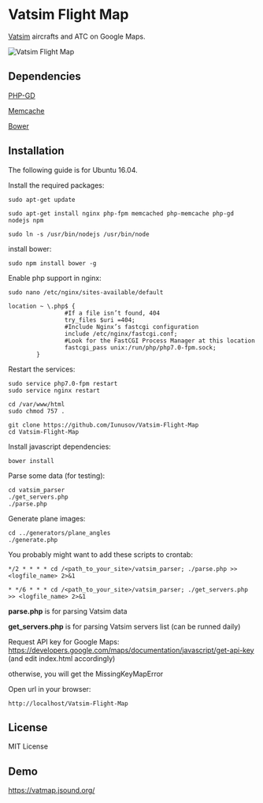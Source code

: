 # Vatsim Flight Map
[Vatsim](https://wikipedia.org/wiki/VATSIM) aircrafts and ATC on Google Maps.

![Vatsim Flight Map](http://jsound.org/img/vatmap.png "Vatsim Flight Map")

## Dependencies
[PHP-GD](http://php.net/manual/ru/book.image.php)

[Memcache](http://php.net/manual/ru/book.memcache.php)

[Bower](https://bower.io/)

## Installation

The following guide is for Ubuntu 16.04.

Install the required packages:
```
sudo apt-get update
```

```
sudo apt-get install nginx php-fpm memcached php-memcache php-gd  nodejs npm
```

```
sudo ln -s /usr/bin/nodejs /usr/bin/node
```

install bower:
```
sudo npm install bower -g
```

Enable php support in nginx:
```
sudo nano /etc/nginx/sites-available/default
```

```
location ~ \.php$ {
                #If a file isn’t found, 404
                try_files $uri =404;
                #Include Nginx’s fastcgi configuration
                include /etc/nginx/fastcgi.conf;
                #Look for the FastCGI Process Manager at this location
                fastcgi_pass unix:/run/php/php7.0-fpm.sock;
        }
```

Restart the services:
```
sudo service php7.0-fpm restart
sudo service nginx restart
```

```
cd /var/www/html
sudo chmod 757 .
```

```
git clone https://github.com/Iunusov/Vatsim-Flight-Map
cd Vatsim-Flight-Map
```

Install javascript dependencies:
```
bower install
```

Parse some data (for testing):
```
cd vatsim_parser
./get_servers.php
./parse.php
```

Generate plane images:
```
cd ../generators/plane_angles
./generate.php
```

You probably might want to add these scripts to crontab:
```
*/2 * * * * cd /<path_to_your_site>/vatsim_parser; ./parse.php >> <logfile_name> 2>&1

* */6 * * * cd /<path_to_your_site>/vatsim_parser; ./get_servers.php >> <logfile_name> 2>&1
```
**parse.php** is for parsing Vatsim data

**get_servers.php** is for parsing Vatsim servers list (can be runned daily)

Request API key for Google Maps:
https://developers.google.com/maps/documentation/javascript/get-api-key (and edit index.html accordingly)

otherwise, you will get the MissingKeyMapError

Open url in your browser:
```
http://localhost/Vatsim-Flight-Map
```

## License

MIT License

## Demo

https://vatmap.jsound.org/

